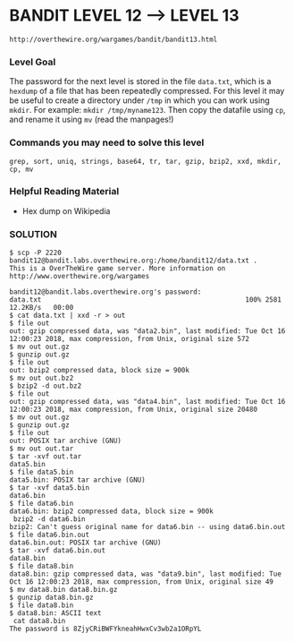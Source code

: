 # BANDIT LEVEL 12 --> LEVEL 13

```
http://overthewire.org/wargames/bandit/bandit13.html
```

### Level Goal

The password for the next level is stored in the file `data.txt`, which is a `hexdump` of a
file that has been repeatedly compressed. For this level it may be useful to create a
directory under `/tmp` in which you can work using `mkdir`.
For example: `mkdir /tmp/myname123`. Then copy the datafile using `cp`, and rename it using
`mv` (read the manpages!)

### Commands you may need to solve this level

```
grep, sort, uniq, strings, base64, tr, tar, gzip, bzip2, xxd, mkdir, cp, mv
```

### Helpful Reading Material

- Hex dump on Wikipedia

### SOLUTION

```
$ scp -P 2220 bandit12@bandit.labs.overthewire.org:/home/bandit12/data.txt .
This is a OverTheWire game server. More information on http://www.overthewire.org/wargames

bandit12@bandit.labs.overthewire.org's password:
data.txt                                                   100% 2581    12.2KB/s   00:00
$ cat data.txt | xxd -r > out
$ file out
out: gzip compressed data, was "data2.bin", last modified: Tue Oct 16 12:00:23 2018, max compression, from Unix, original size 572
$ mv out out.gz
$ gunzip out.gz
$ file out
out: bzip2 compressed data, block size = 900k
$ mv out out.bz2
$ bzip2 -d out.bz2
$ file out
out: gzip compressed data, was "data4.bin", last modified: Tue Oct 16 12:00:23 2018, max compression, from Unix, original size 20480
$ mv out out.gz
$ gunzip out.gz
$ file out
out: POSIX tar archive (GNU)
$ mv out out.tar
$ tar -xvf out.tar
data5.bin
$ file data5.bin
data5.bin: POSIX tar archive (GNU)
$ tar -xvf data5.bin
data6.bin
$ file data6.bin
data6.bin: bzip2 compressed data, block size = 900k
 bzip2 -d data6.bin
bzip2: Can't guess original name for data6.bin -- using data6.bin.out
$ file data6.bin.out
data6.bin.out: POSIX tar archive (GNU)
$ tar -xvf data6.bin.out
data8.bin
$ file data8.bin
data8.bin: gzip compressed data, was "data9.bin", last modified: Tue Oct 16 12:00:23 2018, max compression, from Unix, original size 49
$ mv data8.bin data8.bin.gz
$ gunzip data8.bin.gz
$ file data8.bin
$ data8.bin: ASCII text
 cat data8.bin
The password is 8ZjyCRiBWFYkneahHwxCv3wb2a1ORpYL
```
